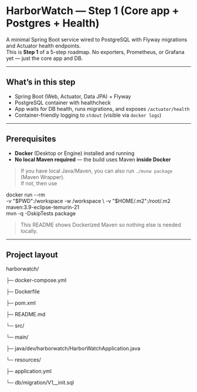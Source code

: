 # HarborWatch — Step 1 (Core app + Postgres + Health)

A minimal Spring Boot service wired to PostgreSQL with Flyway migrations and Actuator health endpoints.  
This is **Step 1** of a 5-step roadmap. No exporters, Prometheus, or Grafana yet — just the core app and DB.

---

## What’s in this step

- Spring Boot (Web, Actuator, Data JPA) + Flyway
- PostgreSQL container with healthcheck
- App waits for DB health, runs migrations, and exposes `/actuator/health`
- Container-friendly logging to `stdout` (visible via `docker logs`)

---

## Prerequisites

- **Docker** (Desktop or Engine) installed and running
- **No local Maven required** — the build uses Maven **inside Docker**

> If you have local Java/Maven, you can also run `./mvnw package` (Maven Wrapper).  
> If not, then use

docker run --rm \
  -v "$PWD":/workspace -w /workspace \
  -v "$HOME/.m2":/root/.m2 \
  maven:3.9-eclipse-temurin-21 \
  mvn -q -DskipTests package


> This README shows Dockerized Maven so nothing else is needed locally.

---

## Project layout

harborwatch/

├─ docker-compose.yml

├─ Dockerfile

├─ pom.xml

├─ README.md

└─ src/

└─ main/

├─ java/dev/harborwatch/HarborWatchApplication.java

└─ resources/

├─ application.yml

└─ db/migration/V1__init.sql
